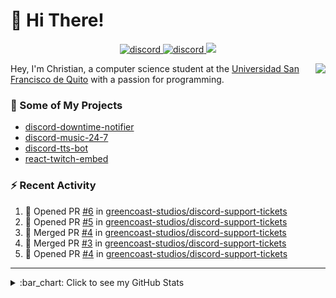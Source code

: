# :wave: Hi There!

<p align="center">
  <a href="https://discord.gg/mhj3Zsv">
    <img alt="discord" src="https://img.shields.io/discord/730998659008823296.svg?label=&logo=discord&logoColor=ffffff&color=7389D8&labelColor=6A7EC2"/>
  </a>
  <a href="https://twitter.com/moonstar_x99">
    <img alt="discord" src="https://img.shields.io/twitter/follow/moonstar_x99?label=Follow%20Me%21&style=social"/>
  </a>
  <a href="https://badges.pufler.dev">
    <img src="https://badges.pufler.dev/visits/moonstar-x/moonstar-x?style=flat&logo=github">
  </a>
</p>

<img align="right" src="https://media.tenor.com/images/cb8fb20986aac7eef75c8ce6bc3997c0/tenor.gif" />

Hey, I'm Christian, a computer science student at the [Universidad San Francisco de Quito](http://www.usfq.edu.ec/Paginas/Inicio.aspx) with a passion for programming.

### :rocket: Some of My Projects

* [discord-downtime-notifier](https://github.com/moonstar-x/discord-downtime-notifier)
* [discord-music-24-7](https://github.com/moonstar-x/discord-music-24-7)
* [discord-tts-bot](https://github.com/moonstar-x/discord-tts-bot)
* [react-twitch-embed](https://github.com/moonstar-x/react-twitch-embed)

### :zap: Recent Activity

<!--START_SECTION:activity-->
1. 💪 Opened PR [#6](https://github.com/greencoast-studios/discord-support-tickets/pull/6) in [greencoast-studios/discord-support-tickets](https://github.com/greencoast-studios/discord-support-tickets)
2. 💪 Opened PR [#5](https://github.com/greencoast-studios/discord-support-tickets/pull/5) in [greencoast-studios/discord-support-tickets](https://github.com/greencoast-studios/discord-support-tickets)
3. 🎉 Merged PR [#4](https://github.com/greencoast-studios/discord-support-tickets/pull/4) in [greencoast-studios/discord-support-tickets](https://github.com/greencoast-studios/discord-support-tickets)
4. 🎉 Merged PR [#3](https://github.com/greencoast-studios/discord-support-tickets/pull/3) in [greencoast-studios/discord-support-tickets](https://github.com/greencoast-studios/discord-support-tickets)
5. 💪 Opened PR [#4](https://github.com/greencoast-studios/discord-support-tickets/pull/4) in [greencoast-studios/discord-support-tickets](https://github.com/greencoast-studios/discord-support-tickets)
<!--END_SECTION:activity-->

---

<details>
  <summary>
    :bar_chart: Click to see my GitHub Stats
  </summary>
  <p align="center">
    <br>
    <img alt="GitHub Stats" src="https://github-readme-stats.vercel.app/api?username=moonstar-x&count_private=true&show_icons=true&theme=dracula" />
    <br>
    <img alt="GitHub Top Languages" src="https://github-readme-stats.vercel.app/api/top-langs/?username=moonstar-x&layout=compact&theme=dracula" />
  </p>
</details>
